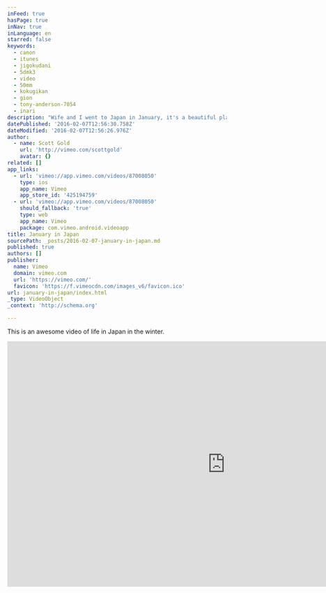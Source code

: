 ```yaml
---
inFeed: true
hasPage: true
inNav: true
inLanguage: en
starred: false
keywords:
  - canon
  - itunes
  - jigokudani
  - 5dmk3
  - video
  - 50mm
  - kokugikan
  - gion
  - tony-anderson-7054
  - inari
description: "Wife and I went to Japan in January, it's a beautiful place and a beautiful culture. Music: Daughters by Tony Anderson."
datePublished: '2016-02-07T12:56:30.758Z'
dateModified: '2016-02-07T12:56:26.976Z'
author:
  - name: Scott Gold
    url: 'http://vimeo.com/scottgold'
    avatar: {}
related: []
app_links:
  - url: 'vimeo://app.vimeo.com/videos/87008050'
    type: ios
    app_name: Vimeo
    app_store_id: '425194759'
  - url: 'vimeo://app.vimeo.com/videos/87008050'
    should_fallback: 'true'
    type: web
    app_name: Vimeo
    package: com.vimeo.android.videoapp
title: January in Japan
sourcePath: _posts/2016-02-07-january-in-japan.md
published: true
authors: []
publisher:
  name: Vimeo
  domain: vimeo.com
  url: 'https://vimeo.com/'
  favicon: 'https://f.vimeocdn.com/images_v6/favicon.ico'
url: january-in-japan/index.html
_type: VideoObject
_context: 'http://schema.org'

---
```

This is an awesome video of life in Japan in the winter. 

<iframe src="https://cdn.embedly.com/widgets/media.html?src=https%3A%2F%2Fplayer.vimeo.com%2Fvideo%2F87008050&amp;url=https%3A%2F%2Fvimeo.com%2F87008050&amp;image=http%3A%2F%2Fi.vimeocdn.com%2Fvideo%2F466678675_1280.jpg&amp;key=b7d04c9b404c499eba89ee7072e1c4f7&amp;type=text%2Fhtml&amp;schema=vimeo" width="1000" height="563" scrolling="no" frameborder="0" allowfullscreen="allowfullscreen" style=""></iframe>